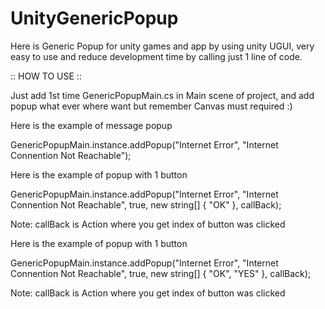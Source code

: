 # UnityGenericPopup

Here is Generic Popup for unity games and app by using unity UGUI, very easy to use and reduce development time 
by calling just 1 line of code.

:: HOW TO USE ::

Just add 1st time GenericPopupMain.cs in Main scene of project, and add popup what ever where want but remember Canvas must required :)

Here is the example of message popup 

GenericPopupMain.instance.addPopup("Internet Error", "Internet Connention Not Reachable");


Here is the example of popup with 1 button 

GenericPopupMain.instance.addPopup("Internet Error", "Internet Connention Not Reachable", true, new string[] { "OK" }, callBack);

Note: callBack is Action where you get index of button was clicked

Here is the example of popup with 1 button

GenericPopupMain.instance.addPopup("Internet Error", "Internet Connention Not Reachable", true, new string[] { "OK", "YES" }, callBack);

Note: callBack is Action where you get index of button was clicked
